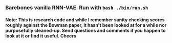### Barebones vanilla RNN-VAE. Run with `bash ./bin/run.sh`
#### Note: This is research code and while I remember sanity checking scores roughly against the Bowman paper, it hasn't been looked at for a while nor purposefully cleaned-up. Send questions and comments if you happen to look at it or find it useful. Cheers
